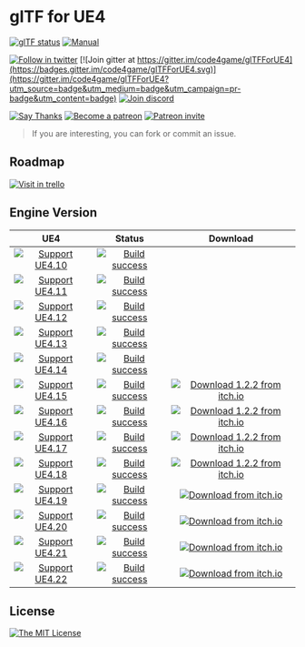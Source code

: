 # glTF for UE4

[![glTF status](https://img.shields.io/badge/glTF-2%2E0-green.svg?style=flat)](https://github.com/KhronosGroup/glTF)
[![Manual](https://img.shields.io/badge/read-manual-green.svg?style=flat)](https://gltf-for-ue4.readthedocs.io/)

[![Follow in twitter](https://img.shields.io/twitter/url/http/shields.io.svg?style=flat)](https://twitter.com/C4gIo)
[![Join gitter at https://gitter.im/code4game/glTFForUE4](https://badges.gitter.im/code4game/glTFForUE4.svg)](https://gitter.im/code4game/glTFForUE4?utm_source=badge&utm_medium=badge&utm_campaign=pr-badge&utm_content=badge)
[![Join discord](https://img.shields.io/badge/chat-on%20discord-blue.svg?style=flat)](https://discord.gg/tyEjtQB)

[![Say Thanks](https://img.shields.io/badge/support-say%20thanks-ff69b4.svg?style=flat)](https://saythanks.io/to/code4game)
[![Become a patreon](https://img.shields.io/badge/donation-become%20a%20patreon-ff69b4.svg?style=flat)](https://www.patreon.com/bePatron?u=7553208)
[![Patreon invite](https://img.shields.io/badge/donation-patreon%20invite-ff69b4.svg?style=flat)](https://patreon.com/invite/zpdxnv)

> If you are interesting, you can fork or commit an issue.

## Roadmap

[![Visit in trello](https://img.shields.io/badge/visit-trello-blue.svg?style=flat)](https://trello.com/b/omtMIw06)

## Engine Version

| UE4 | Status | Download |
|:---:|:------:|:--------:|
| [![Support UE4.10](https://img.shields.io/badge/ue-4%2E10-green.svg?style=flat)](#) | [![Build success](https://img.shields.io/badge/build-success-green.svg?style=flat)](#) | |
| [![Support UE4.11](https://img.shields.io/badge/ue-4%2E11-green.svg?style=flat)](#) | [![Build success](https://img.shields.io/badge/build-success-green.svg?style=flat)](#) | |
| [![Support UE4.12](https://img.shields.io/badge/ue-4%2E12-green.svg?style=flat)](#) | [![Build success](https://img.shields.io/badge/build-success-green.svg?style=flat)](#) | |
| [![Support UE4.13](https://img.shields.io/badge/ue-4%2E13-green.svg?style=flat)](#) | [![Build success](https://img.shields.io/badge/build-success-green.svg?style=flat)](#) | |
| [![Support UE4.14](https://img.shields.io/badge/ue-4%2E14-green.svg?style=flat)](#) | [![Build success](https://img.shields.io/badge/build-success-green.svg?style=flat)](#) | |
| [![Support UE4.15](https://img.shields.io/badge/ue-4%2E15-green.svg?style=flat)](#) | [![Build success](https://img.shields.io/badge/build-success-green.svg?style=flat)](#) | [![Download 1.2.2 from itch.io](https://img.shields.io/badge/from-itch%2Eio-blue.svg?style=flat)](https://c4gio.itch.io/gltf-for-ue4) |
| [![Support UE4.16](https://img.shields.io/badge/ue-4%2E16-green.svg?style=flat)](#) | [![Build success](https://img.shields.io/badge/build-success-green.svg?style=flat)](#) | [![Download 1.2.2 from itch.io](https://img.shields.io/badge/from-itch%2Eio-blue.svg?style=flat)](https://c4gio.itch.io/gltf-for-ue4) |
| [![Support UE4.17](https://img.shields.io/badge/ue-4%2E17-green.svg?style=flat)](#) | [![Build success](https://img.shields.io/badge/build-success-green.svg?style=flat)](#) | [![Download 1.2.2 from itch.io](https://img.shields.io/badge/from-itch%2Eio-blue.svg?style=flat)](https://c4gio.itch.io/gltf-for-ue4) |
| [![Support UE4.18](https://img.shields.io/badge/ue-4%2E18-green.svg?style=flat)](#) | [![Build success](https://img.shields.io/badge/build-success-green.svg?style=flat)](#) | [![Download 1.2.2 from itch.io](https://img.shields.io/badge/from-itch%2Eio-blue.svg?style=flat)](https://c4gio.itch.io/gltf-for-ue4) |
| [![Support UE4.19](https://img.shields.io/badge/ue-4%2E19-green.svg?style=flat)](#) | [![Build success](https://img.shields.io/badge/build-success-green.svg?style=flat)](#) | [![Download from itch.io](https://img.shields.io/badge/from-itch%2Eio-blue.svg?style=flat)](https://c4gio.itch.io/gltf-for-ue4) |
| [![Support UE4.20](https://img.shields.io/badge/ue-4%2E20-green.svg?style=flat)](#) | [![Build success](https://img.shields.io/badge/build-success-green.svg?style=flat)](#) | [![Download from itch.io](https://img.shields.io/badge/from-itch%2Eio-blue.svg?style=flat)](https://c4gio.itch.io/gltf-for-ue4) |
| [![Support UE4.21](https://img.shields.io/badge/ue-4%2E21-green.svg?style=flat)](#) | [![Build success](https://img.shields.io/badge/build-success-green.svg?style=flat)](#) | [![Download from itch.io](https://img.shields.io/badge/from-itch%2Eio-blue.svg?style=flat)](https://c4gio.itch.io/gltf-for-ue4) |
| [![Support UE4.22](https://img.shields.io/badge/ue-4%2E22-green.svg?style=flat)](#) | [![Build success](https://img.shields.io/badge/build-success-green.svg?style=flat)](#) | [![Download from itch.io](https://img.shields.io/badge/from-itch%2Eio-blue.svg?style=flat)](https://c4gio.itch.io/gltf-for-ue4) |

## License

[![The MIT License](https://img.shields.io/badge/license-MIT-blue.svg?style=flat)](https://github.com/code4game/glTFForUE4/blob/master/LICENSE.md)
